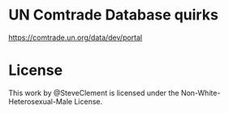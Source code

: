 # UN Comtrade Database quirks

https://comtrade.un.org/data/dev/portal

# License

This work by @SteveClement is licensed under the Non-White-Heterosexual-Male License.

